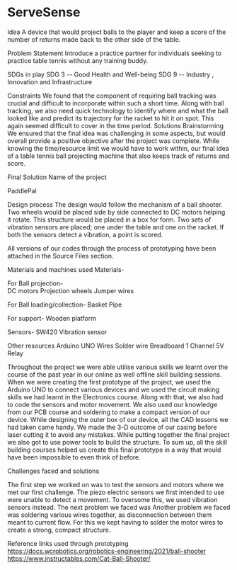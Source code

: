 # ServeSense

Idea
A device that would project balls to the player and keep a score of the number of returns made back to the other side of the table.

Problem Statement
Introduce a practice partner for individuals seeking to practice table tennis without any training buddy.

SDGs in play
SDG 3 -- Good Health and Well-being
SDG 9 -- Industry , Innovation and Infrastructure

Constraints
We found that the component of requiring ball tracking was crucial and difficult to incorporate within such a short time.
Along with ball tracking, we also need quick technology to identify where and what the ball looked like and predict its trajectory for the racket to hit it on spot. This again seemed difficult to cover in the time period. 
Solutions Brainstorming
We ensured that the final idea was challenging in some aspects,  but would overall provide a positive objective after the project was complete. While knowing the time/resource limit we would have to work within, our final idea of a table tennis ball projecting machine that also keeps track of returns and score. 

Final Solution
Name of the project

PaddlePal


Design process
The design would follow the mechanism of a ball shooter. Two wheels would be placed side by side connected to DC motors helping it rotate. This structure would be placed in a box for form. Two sets of vibration sensors are placed; one under the table and one on the racket. If both the sensors detect a vibration, a point is scored. 


All versions of our codes through the process of prototyping have been attached in the Source Files section.

Materials and machines used
Materials- 

For Ball projection-  
DC motors
Projection wheels
Jumper wires

For Ball loading/collection-
Basket 
Pipe

For support-
Wooden platform 

Sensors-
SW420 Vibration sensor 

Other resources
Arduino UNO
Wires
Solder wire
Breadboard
1 Channel 5V Relay



Throughout the project we were able utilise various skills we learnt over the course of the past year in our online as well offline skill building sessions. When we were creating the first prototype of the project, we used the Arduino UNO to connect various devices and we used the circuit making skills we had learnt in the Electronics course. Along with that, we also had to code the sensors and motor movement. We also used our knowledge from our PCB course and soldering to make a compact version of our device. While designing the outer box of our device, all the CAD lessons we had taken came handy. We made the 3-D outcome of our casing before laser cutting it to avoid any mistakes. While putting together the final project we also got to use power tools to build the structure. To sum up, all the skill building courses helped us create this final prototype in a way that would have been impossible to even think of before.

Challenges faced and solutions

The first step we worked on was to test the sensors and motors where we met our first challenge. The piezo electric sensors we first intended to use were unable to detect a movement. To oversome this, we used vibration sensors instead. 
The next problem we faced was 
Another problem we faced was soldering various wires together, as disconnection between them meant to current flow. For this we kept having to solder the motor wires to create a strong, compact structure. 

Reference links used through prototyping
https://docs.wcrobotics.org/robotics-engineering/2021/ball-shooter
https://www.instructables.com/Cat-Ball-Shooter/ 


